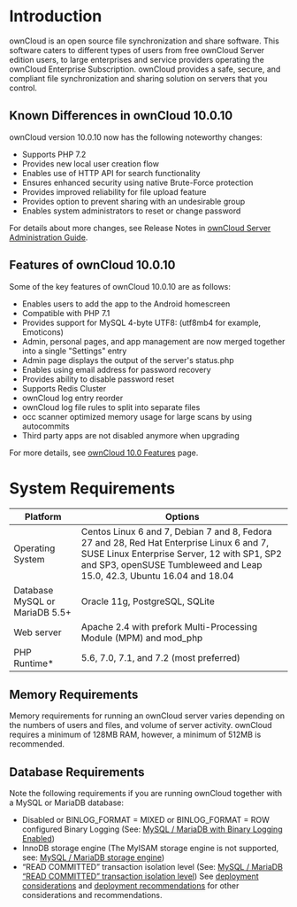 # Introduction
ownCloud is an open source file synchronization and share software. This software caters to different types of users from free ownCloud Server edition users, to large enterprises and service providers operating the ownCloud Enterprise Subscription. ownCloud provides a safe, secure, and compliant file synchronization and sharing solution on servers that you control.
## Known Differences in ownCloud 10.0.10
ownCloud version 10.0.10 now has the following noteworthy changes:
*	Supports PHP 7.2
*	Provides new local user creation flow
*	Enables use of HTTP API for search functionality
*	Ensures enhanced security using native Brute-Force protection
*	Provides improved reliability for file upload feature
*	Provides option to prevent sharing with an undesirable group
*	Enables system administrators to reset or change password

For details about more changes, see Release Notes in [ownCloud Server Administration Guide](https://doc.owncloud.com/server/10.0/admin_manual/release_notes.html).
## Features of ownCloud 10.0.10
Some of the key features of ownCloud 10.0.10 are as follows:
*	Enables users to add the app to the Android homescreen
*	Compatible with PHP 7.1
*	Provides support for MySQL 4-byte UTF8: (utf8mb4 for example, Emoticons)  
*	Admin, personal pages, and app management are now merged together into a single "Settings" entry
*	Admin page displays the output of the server's status.php
*	Enables using email address for password recovery
*	Provides ability to disable password reset
*	Supports Redis Cluster
*	ownCloud log entry reorder
*	ownCloud log file rules to split into separate files
*	occ scanner optimized memory usage for large scans by using autocommits
*	Third party apps are not disabled anymore when upgrading

For more details, see [ownCloud 10.0 Features](https://github.com/owncloud/core/wiki/ownCloud-10.0-Features) page.
# System Requirements
Platform |	Options
----------|---------
Operating System |	Centos Linux 6 and 7,  Debian 7 and 8, Fedora 27 and 28, Red Hat Enterprise Linux 6 and 7, SUSE Linux Enterprise Server, 12 with SP1, SP2 and SP3, openSUSE Tumbleweed and Leap 15.0, 42.3, Ubuntu 16.04 and 18.04
Database	MySQL or MariaDB 5.5+ | Oracle 11g, PostgreSQL, SQLite
Web server | Apache 2.4 with prefork Multi-Processing Module (MPM) and mod_php
PHP Runtime*	| 5.6, 7.0, 7.1, and 7.2 (most preferred)
## Memory Requirements
Memory requirements for running an ownCloud server varies depending on the numbers of users and files, and volume of server activity. ownCloud requires a minimum of 128MB RAM, however, a minimum of 512MB is recommended.
## Database Requirements
Note the following requirements if you are running ownCloud together with a MySQL or MariaDB database:
*	Disabled or BINLOG_FORMAT = MIXED or BINLOG_FORMAT = ROW configured Binary Logging (See: [MySQL / MariaDB with Binary Logging Enabled](https://doc.owncloud.com/server/10.0/admin_manual/configuration/database/linux_database_configuration.html#db-binlog-label))
*	InnoDB storage engine (The MyISAM storage engine is not supported, see: [MySQL / MariaDB storage engine](https://doc.owncloud.com/server/10.0/admin_manual/configuration/database/linux_database_configuration.html#db-storage-engine-label))
* “READ COMMITTED” transaction isolation level (See: [MySQL / MariaDB “READ COMMITTED” transaction isolation level](https://doc.owncloud.com/server/10.0/admin_manual/configuration/database/linux_database_configuration.html#db-transaction-label))
See [deployment considerations](https://doc.owncloud.com/server/10.0/admin_manual/installation/deployment_considerations.html) and [deployment recommendations](https://doc.owncloud.com/server/10.0/admin_manual/installation/deployment_recommendations.html) for other considerations and recommendations.
